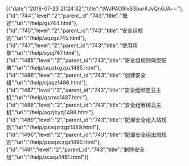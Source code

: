 [{"date":"2018-07-23 21:24:32","title":"tWJPAO9lvS3burKJvQn6JA=="},{"id":"744","level":"2","parent_id":"743","title":"概述","url":"/help/gs744.html"},{"id":"745","level":"2","parent_id":"743","title":"安全组规则","url":"/help/aqzgz745.html"},{"id":"747","level":"2","parent_id":"743","title":"使用场景","url":"/help/sycj747.html"},{"id":"1485","level":"2","parent_id":"743","title":"安全组规则典型配置","url":"/help/aqzdxgzpz1485.html"},{"id":"1486","level":"2","parent_id":"743","title":"创建安全组","url":"/help/cjaqz1486.html"},{"id":"1487","level":"2","parent_id":"743","title":"安全组绑定云主机","url":"/help/qsrmc1487.html"},{"id":"1488","level":"2","parent_id":"743","title":"安全组解绑云主机","url":"/help/aqzjbyzj1488.html"},{"id":"1489","level":"2","parent_id":"743","title":"配置安全组入站规则","url":"/help/pzaqzrzgz1489.html"},{"id":"1490","level":"2","parent_id":"743","title":"配置安全组出站规则","url":"/help/pzaqzczgz1490.html"},{"id":"1491","level":"2","parent_id":"743","title":"删除安全组","url":"/help/scaqz1491.html"}]